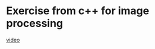 # Exercise from c++ for image processing
[video](https://www.youtube.com/playlist?list=PLgnQpQtFTOGR50iIOtO36nK6aNPtVq98C)
